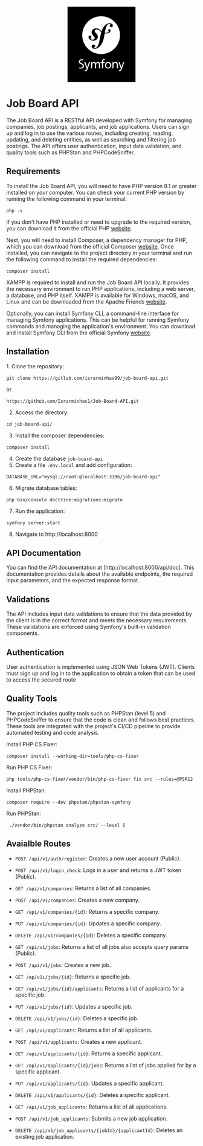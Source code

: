 <p align="center">
  <img align="center" height="200" src="public/symfony.svg">
</p>
<h1>Job Board API</h1>
The Job Board API is a RESTful API developed with Symfony for managing companies, job postings, applicants, and job applications. Users can sign up and log in to use the various routes, including creating, reading, updating, and deleting entities, as well as searching and filtering job postings. The API offers user authentication, input data validation, and quality tools such as PHPStan and PHPCodeSniffer.

<h2>Requirements</h2>
To install the Job Board API, you will need to have PHP version 8.1 or greater installed on your computer. You can check your current PHP version by running the following command in your terminal:

```shell
php -v
```

If you don't have PHP installed or need to upgrade to the required version, you can download it from the official PHP <a href="https://www.php.net/downloads.php">website</a>.

Next, you will need to install Composer, a dependency manager for PHP, which you can download from the official Composer <a href="https://getcomposer.org/download/">website</a>. Once installed, you can navigate to the project directory in your terminal and run the following command to install the required dependencies:
```shell
composer install
```

XAMPP is required to install and run the Job Board API locally. It provides the necessary environment to run PHP applications, including a web server, a database, and PHP itself. XAMPP is available for Windows, macOS, and Linux and can be downloaded from the Apache Friends <a href="https://www.apachefriends.org/">website</a>.

Optionally, you can install Symfony CLI, a command-line interface for managing Symfony applications. This can be helpful for running Symfony commands and managing the application's environment. You can download and install Symfony CLI from the official Symfony <a href="https://symfony.com/download">website</a>.

<h2>Installation</h2>
1. Clone the repository:

```shell
git clone https://gitlab.com/israrminhas99/job-board-api.git
```
or
```shell
https://github.com/Israrminhas1/Job-Board-API.git
```

2. Access the directory:

```shell
cd job-board-api/
```

3. Install the composer dependencies:

```shell
composer install
```

4. Create the database `job-board-api` 
5. Create a file `.env.local` and add configuration:

```dotenv
DATABASE_URL="mysql://root:@localhost:3306/job-board-api"
```

6. Migrate database tables:

```
php bin/console doctrine:migrations:migrate
```

7. Run the application:

```shell
symfony server:start
```

8. Navigate to http://localhost:8000

<h2>API Documentation</h2>
You can find the API documentation at [http://localhost:8000/api/doc]. This documentation provides details about the available endpoints, the required input parameters, and the expected response format.
<h2>Validations</h2>
The API includes input data validations to ensure that the data provided by the client is in the correct format and meets the necessary requirements. These validations are enforced using Symfony's built-in validation components.

<h2>Authentication</h2>
User authentication is implemented using JSON Web Tokens (JWT). Clients must sign up and log in to the application to obtain a token that can be used to access the secured route

<h2>Quality Tools</h2>

The project includes quality tools such as PHPStan (level 5) and PHPCodeSniffer to ensure that the code is clean and follows best practices. These tools are integrated with the project's CI/CD pipeline to provide automated testing and code analysis.

Install PHP CS Fixer:

```shell
composer install --working-dir=tools/php-cs-fixer
```

Run PHP CS Fixer:

```shell
php tools/php-cs-fixer/vendor/bin/php-cs-fixer fix src --rules=@PSR12
```

Install PHPStan:

```shell
composer require --dev phpstan/phpstan-symfony
```

Run PHPStan:

```shell
 ./vendor/bin/phpstan analyze src/ --level 5
```

<h2>Avaialble Routes</h2>

* `POST /api/v1/auth/register`: Creates a new user account (Public).

* `POST /api/v1/login_check`: Logs in a user and returns a JWT token (Public).

* `GET /api/v1/companies`: Returns a list of all companies.

* `POST /api/v1/companies`: Creates a new company.

* `GET /api/v1/companies/{id}`: Returns a specific company.

* `PUT /api/v1/companies/{id}`: Updates a specific company.

* `DELETE /api/v1/companies/{id}`: Deletes a specific company.

* `GET /api/v1/jobs`: Returns a list of all jobs also accepts query params (Public).

* `POST /api/v1/jobs`: Creates a new job.

* `GET /ap/v1i/jobs/{id}`: Returns a specific job.

* `GET /api/v1/jobs/{id}/applicants`: Returns a list of applicants for a specific job.

* `PUT /api/v1/jobs/{id}`: Updates a specific job.

* `DELETE /api/v1/jobs/{id}`: Deletes a specific job.

* `GET /api/v1/applicants`: Returns a list of all applicants.

* `POST /api/v1/applicants`: Creates a new applicant.

* `GET /api/v1/applicants/{id}`: Returns a specific applicant.

* `GET /api/v1/applicants/{id}/jobs`: Returns a list of jobs applied for by a specific applicant.

* `PUT /api/v1/applicants/{id}`: Updates a specific applicant.

* `DELETE /api/v1/applicants/{id}`: Deletes a specific applicant.

* `GET /api/v1/job_applicants`: Returns a list of all applications.

* `POST /api/v1/job_applicants`: Submits a new job application.

* `DELETE /api/v1/job_applicants/{jobId}/{applicantId}`: Deletes an existing job application.


